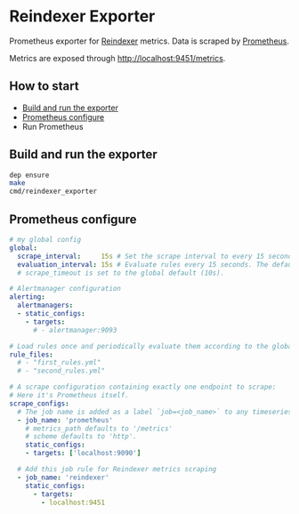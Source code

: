 # Reindexer Exporter

Prometheus exporter for [Reindexer](https://github.com/Restream/reindexer) metrics.
Data is scraped by [Prometheus](https://prometheus.io).

Metrics are exposed through [http://localhost:9451/metrics](http://localhost:9451/metrics).


## How to start
- [Build and run the exporter](#build-and-run-the-exporter)
- [Prometheus configure](#prometheus-configure)
- Run Prometheus

## Build and run the exporter

```bash
dep ensure
make
cmd/reindexer_exporter
```

## Prometheus configure

```yml
# my global config
global:
  scrape_interval:     15s # Set the scrape interval to every 15 seconds. Default is every 1 minute.
  evaluation_interval: 15s # Evaluate rules every 15 seconds. The default is every 1 minute.
  # scrape_timeout is set to the global default (10s).

# Alertmanager configuration
alerting:
  alertmanagers:
  - static_configs:
    - targets:
      # - alertmanager:9093

# Load rules once and periodically evaluate them according to the global 'evaluation_interval'.
rule_files:
  # - "first_rules.yml"
  # - "second_rules.yml"

# A scrape configuration containing exactly one endpoint to scrape:
# Here it's Prometheus itself.
scrape_configs:
  # The job name is added as a label `job=<job_name>` to any timeseries scraped from this config.
  - job_name: 'prometheus'
    # metrics_path defaults to '/metrics'
    # scheme defaults to 'http'.
    static_configs:
    - targets: ['localhost:9090']

  # Add this job rule for Reindexer metrics scraping
  - job_name: 'reindexer'
    static_configs:
      - targets:
        - localhost:9451
```
